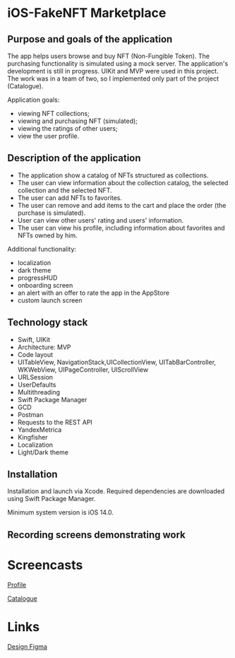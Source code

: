 # iOS-FakeNFT Marketplace

## Purpose and goals of the application ##

The app helps users browse and buy NFT (Non-Fungible Token). The purchasing functionality is simulated using a mock server.
The application's development is still in progress. UIKit and MVP were used in this project. The work was in a team of two, so I implemented only part of the project (Catalogue).

Application goals:

- viewing NFT collections;
- viewing and purchasing NFT (simulated);
- viewing the ratings of other users;
- view the user profile.

## Description of the application ##
- The application show a catalog of NFTs structured as collections.
- The user can view information about the collection catalog, the selected collection and the selected NFT.
- The user can add NFTs to favorites.
- The user can remove and add items to the cart and place the order (the purchase is simulated).
- User can view other users' rating and users' information.
- The user can view his profile, including information about favorites and NFTs owned by him.

Additional functionality:
- localization
- dark theme
- progressHUD
- onboarding screen
- an alert with an offer to rate the app in the AppStore
- custom launch screen

## Technology stack ##
- Swift, UIKit
- Architecture: MVP
- Code layout
- UITableView, NavigationStack,UICollectionView, UITabBarController, WKWebView, UIPageController, UIScrollView
- URLSession
- UserDefaults
- Multithreading
- Swift Package Manager
- GCD
- Postman
- Requests to the REST API
- YandexMetrica
- Kingfisher
- Localization
- Light/Dark theme

## Installation ##
Installation and launch via Xcode. Required dependencies are downloaded using Swift Package Manager.

Minimum system version is iOS 14.0.

## Recording screens demonstrating work ##


# Screencasts
[Profile](https://disk.yandex.ru/i/6vFGXk3oN3MeIg)

[Catalogue](https://cloud.mail.ru/public/tsoZ/7F7uBY8Q1)
# Links

[Design Figma](https://www.figma.com/file/k1LcgXHGTHIeiCv4XuPbND/FakeNFT-(YP)?node-id=96-5542&t=YdNbOI8EcqdYmDeg-0)
